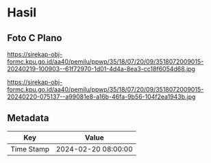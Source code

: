 # Hasil

## Foto C Plano

https://sirekap-obj-formc.kpu.go.id/aa40/pemilu/ppwp/35/18/07/20/09/3518072009015-20240219-100903--61f72970-1d01-4d4a-8ea3-cc18f6054d68.jpg

https://sirekap-obj-formc.kpu.go.id/aa40/pemilu/ppwp/35/18/07/20/09/3518072009015-20240220-075137--a99081e8-a16b-46fa-9b56-104f2ea1943b.jpg


## Metadata

| Key        | Value               |
| ---------- | ------------------- |
| Time Stamp | 2024-02-20 08:00:00 |



